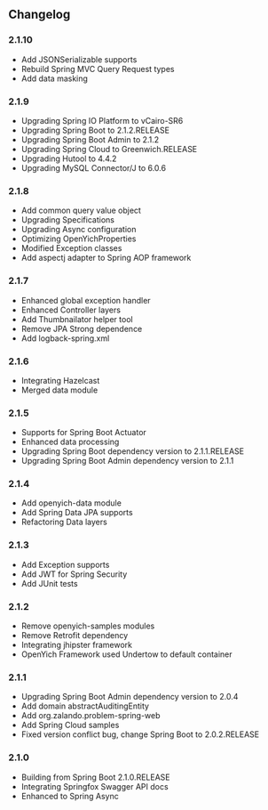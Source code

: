 ## Changelog

### 2.1.10

- Add JSONSerializable supports
- Rebuild Spring MVC Query Request types
- Add data masking

### 2.1.9

- Upgrading Spring IO Platform to vCairo-SR6
- Upgrading Spring Boot to 2.1.2.RELEASE
- Upgrading Spring Boot Admin to 2.1.2
- Upgrading Spring Cloud to Greenwich.RELEASE
- Upgrading Hutool to 4.4.2
- Upgrading MySQL Connector/J to 6.0.6

### 2.1.8 

- Add common query value object
- Upgrading Specifications
- Upgrading Async configuration
- Optimizing OpenYichProperties
- Modified Exception classes
- Add aspectj adapter to Spring AOP framework

### 2.1.7

- Enhanced global exception handler
- Enhanced Controller layers
- Add Thumbnailator helper tool
- Remove JPA Strong dependence
- Add logback-spring.xml

### 2.1.6 

- Integrating Hazelcast
- Merged data module

### 2.1.5

- Supports for Spring Boot Actuator
- Enhanced data processing
- Upgrading Spring Boot dependency version to 2.1.1.RELEASE
- Upgrading Spring Boot Admin dependency version to 2.1.1

### 2.1.4

- Add openyich-data module
- Add Spring Data JPA supports
- Refactoring Data layers

### 2.1.3

- Add Exception supports
- Add JWT for Spring Security
- Add JUnit tests

### 2.1.2 

- Remove openyich-samples modules
- Remove Retrofit dependency
- Integrating jhipster framework
- OpenYich Framework used Undertow to default container

### 2.1.1

- Upgrading Spring Boot Admin dependency version to 2.0.4
- Add domain abstractAuditingEntity
- Add org.zalando.problem-spring-web
- Add Spring Cloud samples
- Fixed version conflict bug, change Spring Boot to 2.0.2.RELEASE

### 2.1.0

- Building from Spring Boot 2.1.0.RELEASE
- Integrating Springfox Swagger API docs
- Enhanced to Spring Async